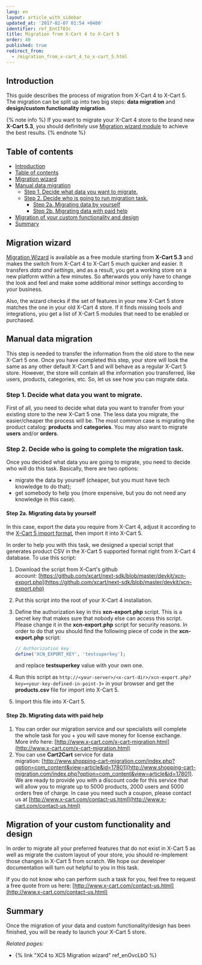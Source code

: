```yaml
---
lang: en
layout: article_with_sidebar
updated_at: '2017-02-07 01:54 +0400'
identifier: ref_EntIT03c
title: Migration from X-Cart 4 to X-Cart 5
order: 40
published: true
redirect_from:
  - /migration_from_x-cart_4_to_x-cart_5.html
---
```

## Introduction

This guide describes the process of migration from X-Cart 4 to X-Cart 5\. The migration can be split up into two big steps: **data migration** and **design/custom functionality migration**.

{% note info %}
If you want to migrate your X-Cart 4 store to the brand new **X-Cart 5.3**, you should definitely use [Migration wizard module](#migration-wizard) to achieve the best results.
{% endnote %}

## Table of contents

*   [Introduction](#introduction)
*   [Table of contents](#table-of-contents)
*   [Migration wizard](#migration-wizard)
*   [Manual data migration](#manual-data-migration)
    *   [Step 1\. Decide what data you want to migrate.](#step-1-decide-what-data-you-want-to-migrate)
    *   [Step 2\. Decide who is going to run migration task.](#step-2-decide-who-is-going-to-run-migration-task)
        *   [Step 2a. Migrating data by yourself](#step-2a-migrating-data-by-yourself)
        *   [Step 2b. Migrating data with paid help](#step-2b-migrating-data-with-paid-help)
*   [Migration of your custom functionality and design](#migration-of-your-custom-functionality-and-design)
*   [Summary](#summary)

## Migration wizard

[Migration Wizard](http://market.x-cart.com/addons/migration-wizard.html) is available as a free module starting from **X-Cart 5.3** and makes the switch from X-Cart 4 to X-Cart 5 much quicker and easier. It transfers _data and settings_, and as a result, you get a working store on a new platform within a few minutes. So afterwards you only have to change the look and feel and make some additional minor settings according to your business.

Also, the wizard checks if the set of features in your new X-Cart 5 store matches the one in your old X-Cart 4 store. If it finds missing tools and integrations, you get a list of X-Cart 5 modules that need to be enabled or purchased.

## Manual data migration

This step is needed to transfer the information from the old store to the new X-Cart 5 one. Once you have completed this step, your store will look the same as any other default X-Cart 5 and will behave as a regular X-Cart 5 store. However, the store will contain all the information you transferred, like users, products, categories, etc. So, let us see how you can migrate data.

### Step 1\. Decide what data you want to migrate.

First of all, you need to decide what data you want to transfer from your existing store to the new X-Cart 5 one. The less data you migrate, the easier/cheaper the process will be. The most common case is migrating the product catalog: **products** and **categories**. You may also want to migrate **users** and/or **orders**.

### Step 2\. Decide who is going to complete the migration task.

Once you decided what data you are going to migrate, you need to decide who will do this task. Basically, there are two options:

*   migrate the data by yourself (cheaper, but you must have tech knowledge to do that);
*   get somebody to help you (more expensive, but you do not need any knowledge in this case).

#### Step 2a. Migrating data by yourself

In this case, export the data you require from X-Cart 4, adjust it according to the [X-Cart 5 import format](http://kb.x-cart.com/en/import-export/csv_format_by_x-cart_data_type/), then import it into X-Cart 5.

In order to help you with this task, we designed a special script that generates product CSV in the X-Cart 5 supported format right from X-Cart 4 database. To use this script:

1.  Download the script from X-Cart's github account: [https://github.com/xcart/next-sdk/blob/master/devkit/xcn-export.php](https://github.com/xcart/next-sdk/blob/master/devkit/xcn-export.php)
2.  Put this script into the root of your X-Cart 4 installation.
3.  Define the authorization key in this **xcn-export.php** script. This is a secret key that makes sure that nobody else can access this script. Please change it in the **xcn-export.php** script for security reasons. In order to do that you should find the following piece of code in the **xcn-export.php** script:

    ```php
    // Authorization key
    define('XCN_EXPORT_KEY', 'testsuperkey');
    ```

    and replace **testsuperkey** value with your own one.

4.  Run this script as `http://<your-server>/<x-cart-dir>/xcn-export.php?key=<your-key-defined-in-point-3>` in your browser and get the **products.csv** file for import into X-Cart 5.

5.  Import this file into X-Cart 5.

#### Step 2b. Migrating data with paid help

1.  You can order our migration service and our specialists will complete the whole task for you + you will save money for license exchange. More info here: [http://www.x-cart.com/x-cart-migration.html](http://www.x-cart.com/x-cart-migration.html)
2.  You can use **Cart2Cart** service for data migration: [http://www.shopping-cart-migration.com/index.php?option=com_content&view=article&id=17801](http://www.shopping-cart-migration.com/index.php?option=com_content&view=article&id=17801). We are ready to provide you with a discount code for this service that will allow you to migrate up to 5000 products, 2000 users and 5000 orders free of charge. In case you need such a coupon, please contact us at [http://www.x-cart.com/contact-us.html](http://www.x-cart.com/contact-us.html)

## Migration of your custom functionality and design

In order to migrate all your preferred features that do not exist in X-Cart 5 as well as migrate the custom layout of your store, you should re-implement those changes in X-Cart 5 from scratch. We hope our developer documentation will turn out helpful to you in this task.

If you do not know who can perform such a task for you, feel free to request a free quote from us here: [http://www.x-cart.com/contact-us.html](http://www.x-cart.com/contact-us.html)

## Summary

Once the migration of your data and custom functionality/design has been finished, you will be ready to launch your X-Cart 5 store.


_Related pages:_

*   {% link "XC4 to XC5 Migration wizard" ref_enOvcLbO %}

